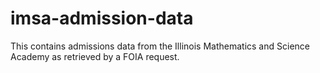 # imsa-admission-data
This contains admissions data from the Illinois Mathematics and Science Academy as retrieved by a FOIA request.
